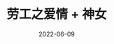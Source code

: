 ---
title: '劳工之爱情 + 神女'
date: '2022-06-09'
price: '30.0'
theaters: ['中国电影资料馆艺术影院']
seat: ['5-1']
remark: ['学术放映', '1922,1934']
---
